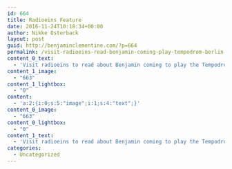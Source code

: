 ```yaml
---
id: 664
title: Radioeins Feature
date: 2016-11-24T10:18:34+00:00
author: Nikke Osterback
layout: post
guid: http://benjaminclementine.com/?p=664
permalink: /visit-radioeins-read-benjamin-coming-play-tempodrom-berlin-29th-november/
content_0_text:
  - 'Visit radioeins to read about Benjamin coming to play the Tempodrom in Berlin on 29th November <a href="http://www.radioeins.de/veranstaltungen/konzerte/benjamin-clementine---exklusives-deutschlandkonzert-.html">HERE</a>. Last few tickets on sale <a href="http://bit.ly/29iOUVd">HERE</a>.'
content_1_image:
  - "663"
content_1_lightbox:
  - "0"
content:
  - 'a:2:{i:0;s:5:"image";i:1;s:4:"text";}'
content_0_image:
  - "663"
content_0_lightbox:
  - "0"
content_1_text:
  - 'Visit radioeins to read about Benjamin coming to play the Tempodrom in Berlin on 29th November <a href="http://www.radioeins.de/veranstaltungen/konzerte/benjamin-clementine---exklusives-deutschlandkonzert-.html">HERE</a>. Last few tickets on sale <a href="http://bit.ly/29iOUVd">HERE</a>.'
categories:
  - Uncategorized
---
```

